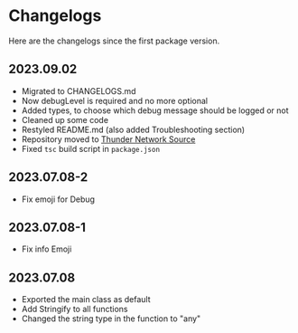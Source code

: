 # Changelogs  

Here are the changelogs since the first package version.  

## 2023.09.02  

- Migrated to CHANGELOGS.md  
- Now debugLevel is required and no more optional  
- Added types, to choose which debug message should be logged or not  
- Cleaned up some code  
- Restyled README.md (also added Troubleshooting section)  
- Repository moved to [Thunder Network Source](https://source.thundernetwork.org/ThunderNetworkRaD/node-cout)  
- Fixed `tsc` build script in `package.json`  

## 2023.07.08-2  

- Fix emoji for Debug  

## 2023.07.08-1  

- Fix info Emoji  

## 2023.07.08  

- Exported the main class as default  
- Add Stringify to all functions  
- Changed the string type in the function to "any"  
